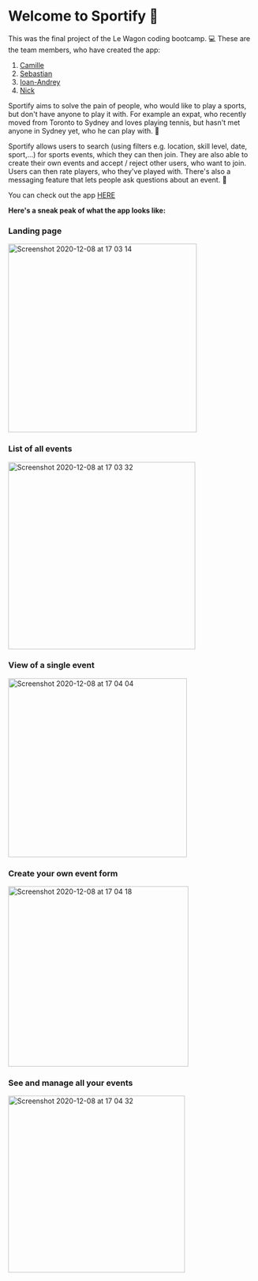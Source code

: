 # Welcome to Sportify 👋

This was the final project of the Le Wagon coding bootcamp. 💻
These are the team members, who have created the app:

1. [Camille](https://github.com/camille-celine)
2. [Sebastian](https://github.com/Sebastianbrd)
3. [Ioan-Andrey](https://github.com/Ioan93Andrei)
4. [Nick](https://github.com/nkhape)


Sportify aims to solve the pain of people, who would like to play a sports, but don't have anyone to play it with. For example an expat, who recently moved from Toronto to Sydney and loves playing tennis, but hasn't met anyone in Sydney yet, who he can play with. 🥎

Sportify allows users to search (using filters e.g. location, skill level, date, sport,...) for sports events, which they can then join. They are also able to create their own events and accept / reject other users, who want to join. Users can then rate players, who they've played with. There's also a messaging feature that lets people ask questions about an event. 🙌

You can check out the app [HERE](www.sportify.social)

**Here's a sneak peak of what the app looks like:**


### Landing page
<img width="382" alt="Screenshot 2020-12-08 at 17 03 14" src="https://user-images.githubusercontent.com/37460248/101508623-31d78a00-3978-11eb-99cb-00bb96703a76.png">

### List of all events
<img width="379" alt="Screenshot 2020-12-08 at 17 03 32" src="https://user-images.githubusercontent.com/37460248/101508632-33a14d80-3978-11eb-8807-5bc8c18b46b1.png">

### View of a single event
<img width="362" alt="Screenshot 2020-12-08 at 17 04 04" src="https://user-images.githubusercontent.com/37460248/101508678-40be3c80-3978-11eb-9b85-a25b6bbfe645.png">

### Create your own event form
<img width="365" alt="Screenshot 2020-12-08 at 17 04 18" src="https://user-images.githubusercontent.com/37460248/101508732-559ad000-3978-11eb-99f5-cb1d81da26f4.png">

### See and manage all your events
<img width="358" alt="Screenshot 2020-12-08 at 17 04 32" src="https://user-images.githubusercontent.com/37460248/101508756-5b90b100-3978-11eb-9dc2-4e45f0fd63ce.png">


